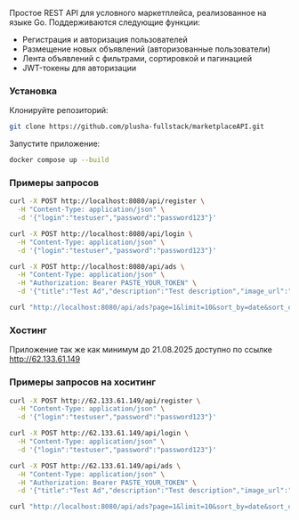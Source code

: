 Простое REST API для условного маркетплейса, реализованное на языке Go. Поддерживаются следующие функции:

- Регистрация и авторизация пользователей
- Размещение новых объявлений (авторизованные пользователи)
- Лента объявлений с фильтрами, сортировкой и пагинацией
- JWT-токены для авторизации

### Установка

Клонируйте репозиторий:

```bash
git clone https://github.com/plusha-fullstack/marketplaceAPI.git
```

Запустите приложение:
```bash
docker compose up --build
```

### Примеры запросов  

```bash
curl -X POST http://localhost:8080/api/register \
  -H "Content-Type: application/json" \
  -d '{"login":"testuser","password":"password123"}'
```
```bash
curl -X POST http://localhost:8080/api/login \
  -H "Content-Type: application/json" \
  -d '{"login":"testuser","password":"password123"}'
```
```bash
curl -X POST http://localhost:8080/api/ads \
  -H "Content-Type: application/json" \
  -H "Authorization: Bearer PASTE_YOUR_TOKEN" \
  -d '{"title":"Test Ad","description":"Test description","image_url":"https://example.com/image.jpg","price":99.99}'
```
```bash
curl "http://localhost:8080/api/ads?page=1&limit=10&sort_by=date&sort_order=desc&min_price=0&max_price=1000"
```


### Хостинг
Приложение так же как минимум до 21.08.2025 доступно по ссылке http://62.133.61.149

### Примеры запросов на хоситинг

```bash
curl -X POST http://62.133.61.149/api/register \
  -H "Content-Type: application/json" \
  -d '{"login":"testuser","password":"password123"}'
```
```bash
curl -X POST http://62.133.61.149/api/login \
  -H "Content-Type: application/json" \
  -d '{"login":"testuser","password":"password123"}'
```
```bash
curl -X POST http://62.133.61.149/api/ads \
  -H "Content-Type: application/json" \
  -H "Authorization: Bearer PASTE_YOUR_TOKEN" \
  -d '{"title":"Test Ad","description":"Test description","image_url":"https://example.com/image.jpg","price":99.99}'
```
```bash
curl "http://localhost:8080/api/ads?page=1&limit=10&sort_by=date&sort_order=desc&min_price=0&max_price=1000"
```
